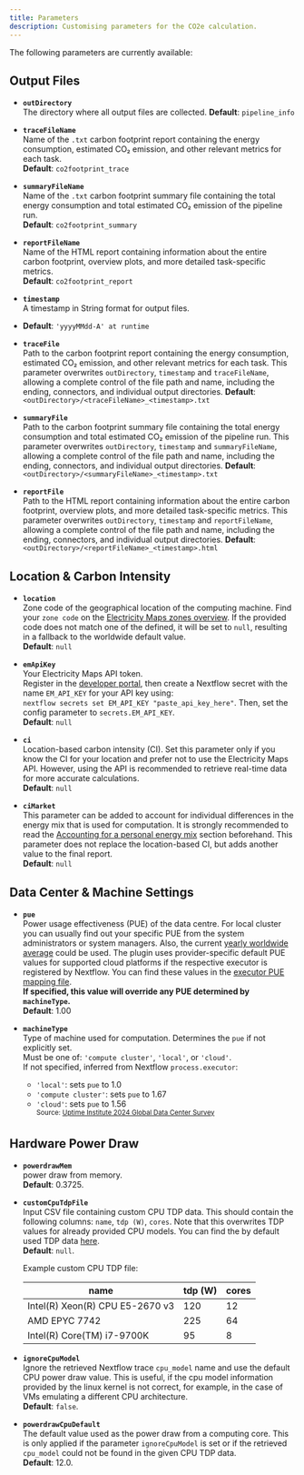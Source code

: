 ```yaml
---
title: Parameters
description: Customising parameters for the CO2e calculation.
---
```


The following parameters are currently available:

## Output Files

- **`outDirectory`**  
  The directory where all output files are collected.
  **Default**: `pipeline_info`

- **`traceFileName`**  
  Name of the `.txt` carbon footprint report containing the energy consumption, estimated CO₂ emission, and other relevant metrics for each task.  
  **Default**: `co2footprint_trace`

- **`summaryFileName`**  
  Name of the `.txt` carbon footprint summary file containing the total energy consumption and total estimated CO₂ emission of the pipeline run.  
  **Default**: `co2footprint_summary`

- **`reportFileName`**  
  Name of the HTML report containing information about the entire carbon footprint, overview plots, and more detailed task-specific metrics.  
  **Default**: `co2footprint_report`

- **`timestamp`**  
  A timestamp in String format for output files.
- **Default**: `'yyyyMMdd-A' at runtime`

- **`traceFile`**  
  Path to the carbon footprint report containing the energy consumption, estimated CO₂ emission, and other relevant metrics for each task. This parameter overwrites `outDirectory`, `timestamp` and `traceFileName`, allowing a complete control of the file path and name, including the ending, connectors, and individual output directories.
  **Default**: `<outDirectory>/<traceFileName>_<timestamp>.txt`

- **`summaryFile`**  
  Path to the carbon footprint summary file containing the total energy consumption and total estimated CO₂ emission of the pipeline run. This parameter overwrites `outDirectory`, `timestamp` and `summaryFileName`, allowing a complete control of the file path and name, including the ending, connectors, and individual output directories.
  **Default**: `<outDirectory>/<summaryFileName>_<timestamp>.txt`

- **`reportFile`**  
  Path to the HTML report containing information about the entire carbon footprint, overview plots, and more detailed task-specific metrics. This parameter overwrites `outDirectory`, `timestamp` and `reportFileName`, allowing a complete control of the file path and name, including the ending, connectors, and individual output directories.
  **Default**: `<outDirectory>/<reportFileName>_<timestamp>.html`

## Location & Carbon Intensity

- **`location`**  
  Zone code of the geographical location of the computing machine. Find your `zone code` on the [Electricity Maps zones overview](https://portal.electricitymaps.com/docs/getting-started#zonesoverview). If the provided code does not match one of the defined, it will be set to `null`, resulting in a fallback to the worldwide default value.  
  **Default**: `null`

- **`emApiKey`**  
  Your Electricity Maps API token.  
  Register in the [developer portal](https://portal.electricitymaps.com), then create a Nextflow secret with the name `EM_API_KEY` for your API key using:  
  `nextflow secrets set EM_API_KEY "paste_api_key_here"`. Then, set the config parameter to `secrets.EM_API_KEY`.  
  **Default**: `null`
  
- **`ci`**  
  Location-based carbon intensity (CI). Set this parameter only if you know the CI for your location and prefer not to use the Electricity Maps API. However, using the API is recommended to retrieve real-time data for more accurate calculations.  
  **Default**:  `null`

- **`ciMarket`**  
  This parameter can be added to account for individual differences in the energy mix that is used for computation. It is strongly recommended to read the [Accounting for a personal energy mix](configuration.md#accounting-for-a-personal-energy-mix)
  section beforehand. This parameter does not replace the location-based CI, but adds another value to the final report.  
  **Default**:  `null`


## Data Center & Machine Settings

- **`pue`**  
  Power usage effectiveness (PUE) of the data centre. For local cluster you can usually find out your specific PUE from the system administrators or system managers. Also, the current [yearly worldwide average](https://www.statista.com/statistics/1229367/data-center-average-annual-pue-worldwide/) could be used. The plugin uses provider-specific default PUE values for supported cloud platforms if the respective executor is registered by Nextflow. You can find these values in the [executor PUE mapping file](https://github.com/nextflow-io/nf-co2footprint/blob/master/plugins/nf-co2footprint/src/resources/executor_machine_pue_mapping.csv).  
  **If specified, this value will override any PUE determined by `machineType`.**  
  **Default**: 1.00

- **`machineType`**  
  Type of machine used for computation. Determines the `pue` if not explicitly set.  
  Must be one of: `'compute cluster'`, `'local'`, or `'cloud'`.  
  If not specified, inferred from Nextflow `process.executor`:
    - `'local'`: sets `pue` to 1.0  
    - `'compute cluster'`: sets `pue` to 1.67  
    - `'cloud'`: sets `pue` to 1.56  
      <sup>Source: [Uptime Institute 2024 Global Data Center Survey](https://datacenter.uptimeinstitute.com/rs/711-RIA-145/images/2024.GlobalDataCenterSurvey.Report.pdf)</sup>


## Hardware Power Draw

- **`powerdrawMem`**  
  power draw from memory.  
  **Default**: 0.3725.
  
- **`customCpuTdpFile`**  
  Input CSV file containing custom CPU TDP data. This should contain the following columns: `name`, `tdp (W)`, `cores`. Note that this overwrites TDP values for already provided CPU models. You can find the by default used TDP data [here](https://nextflow-io.github.io/nf-co2footprint/plugins/nf-co2footprint/src/resources/cpu_tdp_data/CPU_TDP_wikichip.csv).  
  **Default**: `null`.

    Example custom CPU TDP file:

    | name                            | tdp (W) | cores |
    |---------------------------------|---------|-------|
    | Intel(R) Xeon(R) CPU E5-2670 v3 | 120     | 12    |
    | AMD EPYC 7742                   | 225     | 64    |
    | Intel(R) Core(TM) i7-9700K      | 95      | 8     |

- **`ignoreCpuModel`**  
  Ignore the retrieved Nextflow trace `cpu_model` name and use the default CPU power draw value. This is useful, if the cpu model information provided by the linux kernel is not correct, for example, in the case of VMs emulating a different CPU architecture.  
  **Default**: `false`.

- **`powerdrawCpuDefault`**  
  The default value used as the power draw from a computing core.
  This is only applied if the parameter `ignoreCpuModel` is set or if the retrieved `cpu_model` could not be found in the given CPU TDP data.  
  **Default**: 12.0.
  
